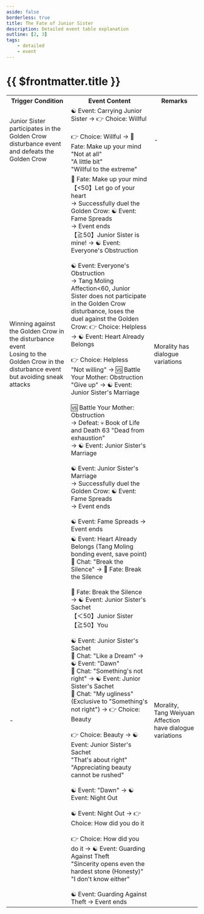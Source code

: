 ```yaml
---
aside: false
borderless: true
title: The Fate of Junior Sister
description: Detailed event table explanation
outline: [2, 3]
tags:
    - detailed
    - event
---
```


# {{ $frontmatter.title }}

<Table class="timeline-table">
    <tr class="timeline-header">
        <th>Trigger Condition</th>
        <th>Event Content</th>
        <th>Remarks</th>
    </tr>
	<tr>
		<td>Junior Sister participates in the Golden Crow disturbance event and defeats the Golden Crow</td>
		<td>
			<span title="Tang Moling+3, Heart Harmony+10">☯ Event: Carrying Junior Sister → 👉 Choice: Willful </span> <br>
			<br>
			👉 Choice: Willful → 🎲 Fate: Make up your mind <br>
			<span title="Social Skills-1, Tang Moling+1">"Not at all" </span> <br>
			<span title="Tang Moling+2">"A little bit" </span> <br>
			<span title="Oratory+1, Temperament+1, Tang Moling+1">"Willful to the extreme" </span> <br>
		</td>
		<td>-</td>
	</tr>
	<tr>
		<td>
			Winning against the Golden Crow in the disturbance event <br>
			Losing to the Golden Crow in the disturbance event but avoiding sneak attacks <br>
		</td>
		<td>
			<span title="
Temperament Modifier (Brute+20 Brave+10 Cautious-10 Cowardly-20)
Social Skills Modifier (Rough+20 Straightforward+10 Polite-10 Pretentious-20)
Positive Tang Moling Affection Modifier
Negative Tang Weiyuan Affection Modifier
Negative Tang Buyi, Tang Zheng, Tang Sheng, Tang Zhongling Affection Modifier
			">🎲 Fate: Make up your mind </span> <br>
			<span title="Temperament-2, Fate+1, Heart Harmony-100">【<50】Let go of your heart </span> <br>
			→ Successfully duel the Golden Crow: ☯ Event: Fame Spreads <br>
			→ Event ends <br>
			【≧50】Junior Sister is mine! → ☯ Event: Everyone's Obstruction <br>
			<br>
			<span title="
Morality≧40: Acquire skill [Courage] Lv1
Tang Moling Affection≧60, Junior Sister participates in the Golden Crow disturbance, wins the duel against the Golden Crow: Tang Moling+10, Heart Harmony+20
			">☯ Event: Everyone's Obstruction </span> <br>
			→ Tang Moling Affection<60, Junior Sister does not participate in the Golden Crow disturbance, loses the duel against the Golden Crow: 👉 Choice: Helpless <br>
			→ ☯ Event: Heart Already Belongs <br>
			<br>
			👉 Choice: Helpless <br>
			"Not willing" → 🆚 Battle Your Mother: Obstruction <br>
			"Give up" → ☯ Event: Junior Sister's Marriage <br>
			<br>
			<span title="
Affection≧75: Fellow Disciple Bond Lv3
Affection≧50: Fellow Disciple Bond Lv2
Affection<50: Fellow Disciple Bond Lv1
Our side's health halved, outnumbered, our side gets angry in the sixth round
Victory, draw (seven rounds), change of heart≧1: Contribution-20
			">🆚 Battle Your Mother: Obstruction </span> <br>
			→ Defeat: 💀 Book of Life and Death 63 "Dead from exhaustion" <br>
			→ ☯ Event: Junior Sister's Marriage <br>
			<br>
			<span title="Heart's Desire Tang Moling: Heart Harmony-10">☯ Event: Junior Sister's Marriage </span> <br>
			→ Successfully duel the Golden Crow: ☯ Event: Fame Spreads <br>
			→ Event ends <br>
			<br>
			<span title="
Golden Crow dies: Reputation+4, Qingcheng, Quanzhen, Emei, Songshan, Nangong, Shangguan Affection-1, Kongtong Sect Affection+2, Yu Xiaomei+3, Yu Zhu+1, Wei Jv+2, Acquire title 'Messenger of Yama'
Golden Crow survives: Reputation+3, Yu Xiaomei+3, Yu Zhu+1, Wei Jv+2, Kongtong Sect Affection+2
			">☯ Event: Fame Spreads → Event ends </span> <br>
		</td>
		<td>Morality has dialogue variations</td>
	</tr>
	<tr>
		<td>-</td>
		<td>
			☯ Event: Heart Already Belongs (Tang Moling bonding event, save point) <br>
			💬 Chat: "Break the Silence" → 🎲 Fate: Break the Silence <br>
			<br>
			🎲 Fate: Break the Silence → ☯ Event: Junior Sister's Sachet <br>
			<span title="Morality≦40: Temperament-1">【＜50】Junior Sister </span> <br>
			<span title="Oratory≧40: Oratory+2, Social Skills-1, Tang Moling+2">【≧50】You </span> <br>
			<br>
			<span title="Acquire item [Junior Sister's Sachet], 🚩Bond with Tang Moling">☯ Event: Junior Sister's Sachet </span> <br>
			💬 Chat: "Like a Dream" → ☯ Event: "Dawn" <br>
			💬 Chat: "Something's not right" → ☯ Event: Junior Sister's Sachet <br>
			💬 Chat: "My ugliness" (Exclusive to "Something's not right") → 👉 Choice: Beauty <br>
			<br>
			👉 Choice: Beauty → ☯ Event: Junior Sister's Sachet <br>
			<span title="Morality≦40: Tang Moling+1">"That's about right" </span> <br>
			<span title="Social Skills-2, Etiquette-2, Knowledge-2, Oratory+1, Morality-1, Tang Moling-2">"Appreciating beauty cannot be rushed" </span> <br>
			<br>
			☯ Event: "Dawn" → ☯ Event: Night Out <br>
			<br>
			<span title="
Morality≦40: Reputation-3
Nangong Shen Affection<30, Nangong Family Affection<5: Tang Sheng-1, Nangong Shen-3, Nangong Family Affection-2
			">☯ Event: Night Out → 👉 Choice: How did you do it </span> <br>
			<br>
			👉 Choice: How did you do it → ☯ Event: Guarding Against Theft <br>
			<span title="Social Skills+1, Tang Weiyuan-1">"Sincerity opens even the hardest stone (Honesty)" </span> <br>
			"I don't know either"<br>
			<br>
			<span title="
Tang Sheng Affection≧45, Morality<40: Oratory+1, Tang Sheng-2
Contribution-200
			">☯ Event: Guarding Against Theft → Event ends </span> <br>
		</td>
		<td>Morality, Tang Weiyuan Affection have dialogue variations</td>
	</tr>
</table>